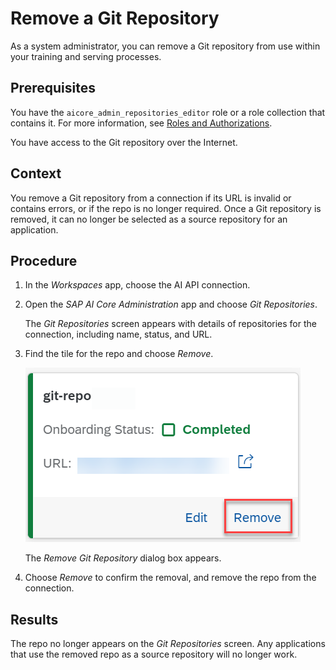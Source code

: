 <!-- loio0701138c4c22499596f2666e0b251e88 -->

# Remove a Git Repository

As a system administrator, you can remove a Git repository from use within your training and serving processes.



<a name="loio0701138c4c22499596f2666e0b251e88__prereq_jxh_cab_rob"/>

## Prerequisites

You have the `aicore_admin_repositories_editor` role or a role collection that contains it. For more information, see [Roles and Authorizations](roles-and-authorizations-4ef8499.md).

You have access to the Git repository over the Internet.



## Context

You remove a Git repository from a connection if its URL is invalid or contains errors, or if the repo is no longer required. Once a Git repository is removed, it can no longer be selected as a source repository for an application.



## Procedure

1.  In the *Workspaces* app, choose the AI API connection.

2.  Open the *SAP AI Core Administration* app and choose *Git Repositories*.

    The *Git Repositories* screen appears with details of repositories for the connection, including name, status, and URL.

3.  Find the tile for the repo and choose *Remove*.

    ![Git repository tile with Remove option highlighted.](images/Image_AIL_remove_repo_84003f7.png)

    The *Remove Git Repository* dialog box appears.

4.  Choose *Remove* to confirm the removal, and remove the repo from the connection.




<a name="loio0701138c4c22499596f2666e0b251e88__result_gap_yr4_xsb"/>

## Results

The repo no longer appears on the *Git Repositories* screen. Any applications that use the removed repo as a source repository will no longer work.

